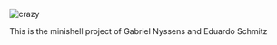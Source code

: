 ![crazy](https://github.com/Edoulazone/Cursus-42/blob/master/gifs/crazy.gif)

This is the minishell project of Gabriel Nyssens and Eduardo Schmitz
